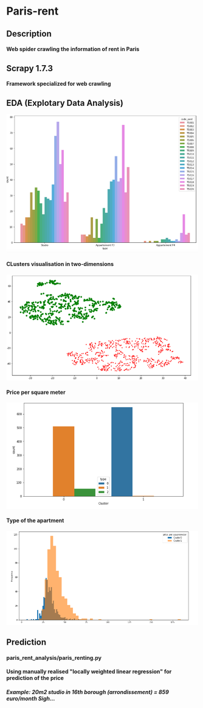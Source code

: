 # Paris-rent
## Description
#### Web spider crawling the information of rent in Paris
## Scrapy 1.7.3
#### Framework specialized for web crawling

## EDA (Explotary Data Analysis)

![Count tyoes of renting in each borough](https://github.com/BaiBlanc/Paris-rent/blob/master/img-folder/type_counts.png)
#### CLusters visualisation in two-dimensions
![image](https://github.com/BaiBlanc/Paris-rent/blob/master/img-folder/cluster_visualisation_scatter.png)
#### Price per square meter
![image](https://github.com/BaiBlanc/Paris-rent/blob/master/img-folder/cluster_visualisation_hist.png)
#### Type of the apartment
![image](https://github.com/BaiBlanc/Paris-rent/blob/master/img-folder/cluster_visualisation_bar.png)

## Prediction
#### paris_rent_analysis/paris_renting.py
#### Using manually realised "locally weighted linear regression" for prediction of the price
##### Example: 20m2 studio in 16th borough (arrondissement) = 859 euro/month Sigh...
